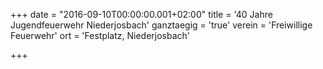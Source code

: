 +++
date = "2016-09-10T00:00:00.001+02:00"
title = '40 Jahre Jugendfeuerwehr Niederjosbach'
ganztaegig = 'true'
verein = 'Freiwillige Feuerwehr'
ort = 'Festplatz, Niederjosbach'

+++

      